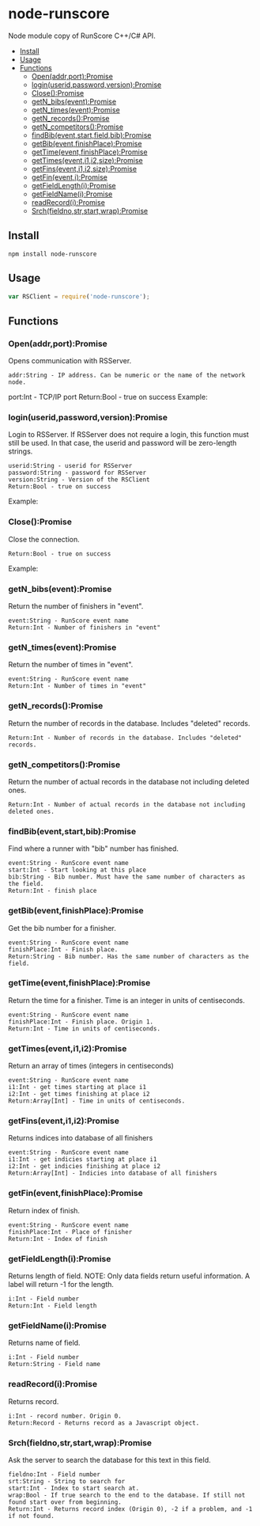 # node-runscore

Node module copy of RunScore C++/C# API.

- [Install](#install)
- [Usage](#usage)
- [Functions](#functions)
  - [Open(addr,port):Promise](#openaddrportpromise)
  - [login(userid,password,version):Promise](#loginuseridpasswordversionpromise)
  - [Close():Promise](#closepromise)
  - [getN_bibs(event):Promise](#getn_bibseventpromise)
  - [getN_times(event):Promise](#getn_timeseventpromise)
  - [getN_records():Promise](#getn_recordspromise)
  - [getN_competitors():Promise](#getn_competitorspromise)
  - [findBib(event,start,field,bib):Promise](#findbibeventstartfieldbibpromise)
  - [getBib(event,finishPlace):Promise](#getbibeventfinishplacepromise)
  - [getTime(event,finishPlace):Promise](#gettimeeventfinishplacepromise)
  - [getTimes(event,i1,i2,size):Promise](#gettimeseventi1i2sizepromise)
  - [getFins(event,i1,i2,size):Promise](#getfinseventi1i2sizepromise)
  - [getFin(event,i):Promise](#getfineventipromise)
  - [getFieldLength(i):Promise](#getfieldlengthipromise)
  - [getFieldName(i):Promise](#getfieldnameipromise)
  - [readRecord(i):Promise](#readrecordipromise)
  - [Srch(fieldno,str,start,wrap):Promise](#srchfieldnostrstartwrappromise)

## Install
	npm install node-runscore
## Usage
```javascript
var RSClient = require('node-runscore');
```
## Functions
### Open(addr,port):Promise
Opens communication with RSServer.

	addr:String - IP address. Can be numeric or the name of the network node.
  port:Int - TCP/IP port
  Return:Bool - true on success
Example:
<!-- ```javascript
var RSClient = require('node-runscore');

RSClient.Open('127.0.0.1',56789).then(function(result){
    if(result){
			console.log('Connected!');
		}
}).catch(function(err){
    console.log(err);
});
``` -->
### login(userid,password,version):Promise
Login to RSServer. If RSServer does not require a login, this function must still be used. In that case, the userid and password will be zero-length strings.

	userid:String - userid for RSServer
	password:String - password for RSServer
	version:String - Version of the RSClient
	Return:Bool - true on success
Example:
<!-- ```javascript
var RSClient = require('node-runscore');

RSClient.login('','','8.2.3.0');.then(function(result){
    console.log(result);
}).catch(function(err){
    console.log(err);
});
``` -->

### Close():Promise
Close the connection.

	Return:Bool - true on success
Example:
<!-- ```javascript
var RSClient = require('node-runscore');

RSClient.Close().then(function(result){
    console.log(result);
}).catch(function(err){
    console.log(err);
});
``` -->

### getN_bibs(event):Promise
Return the number of finishers in "event".

	event:String - RunScore event name
	Return:Int - Number of finishers in "event"
<!-- Example:
```javascript
Coming Soon.
``` -->

### getN_times(event):Promise
Return the number of times in "event".

	event:String - RunScore event name
	Return:Int - Number of times in "event"
<!-- Example:
```javascript
Coming Soon.
``` -->

### getN_records():Promise
Return the number of records in the database. Includes "deleted" records.

	Return:Int - Number of records in the database. Includes "deleted" records.
<!-- Example:
```javascript
Coming Soon.
``` -->

### getN_competitors():Promise
Return the number of actual records in the database not including deleted ones.

	Return:Int - Number of actual records in the database not including deleted ones.
<!-- Example:
```javascript
Coming Soon.
``` -->

### findBib(event,start,bib):Promise
Find where a runner with "bib" number has finished.

	event:String - RunScore event name
	start:Int - Start looking at this place
	bib:String - Bib number. Must have the same number of characters as the field.
	Return:Int - finish place
<!-- Example:
```javascript
Coming Soon.
``` -->

### getBib(event,finishPlace):Promise
Get the bib number for a finisher.

	event:String - RunScore event name
	finishPlace:Int - Finish place.
	Return:String - Bib number. Has the same number of characters as the field.
<!-- Example:
```javascript
Coming Soon.
``` -->

### getTime(event,finishPlace):Promise
Return the time for a finisher. Time is an integer in units of centiseconds.

	event:String - RunScore event name
	finishPlace:Int - Finish place. Origin 1.
	Return:Int - Time in units of centiseconds.
<!-- Example:
```javascript
Coming Soon.
``` -->

### getTimes(event,i1,i2):Promise
Return an array of times (integers in centiseconds)

	event:String - RunScore event name
	i1:Int - get times starting at place i1
	i2:Int - get times finishing at place i2
	Return:Array[Int] - Time in units of centiseconds.
<!-- Example:
```javascript
Coming Soon.
``` -->

### getFins(event,i1,i2):Promise
Returns indices into database of all finishers

	event:String - RunScore event name
	i1:Int - get indicies starting at place i1
	i2:Int - get indicies finishing at place i2
	Return:Array[Int] - Indicies into database of all finishers
<!-- Example:
```javascript
Coming Soon.
``` -->

### getFin(event,finishPlace):Promise
Return index of finish.

	event:String - RunScore event name
	finishPlace:Int - Place of finisher
	Return:Int - Index of finish
<!-- Example:
```javascript
Coming Soon.
``` -->

### getFieldLength(i):Promise
Returns length of field. NOTE: Only data fields return useful information. A label will return -1 for the length.

	i:Int - Field number
	Return:Int - Field length
<!-- Example:
```javascript
Coming Soon.
``` -->

### getFieldName(i):Promise
Returns name of field.

	i:Int - Field number
	Return:String - Field name
<!-- Example:
```javascript
Coming Soon.
``` -->

### readRecord(i):Promise
Returns record.

	i:Int - record number. Origin 0.
	Return:Record - Returns record as a Javascript object.
<!-- Example:
```javascript
Coming Soon.
``` -->

### Srch(fieldno,str,start,wrap):Promise
Ask the server to search the database for this text in this field.

	fieldno:Int - Field number
	srt:String - String to search for
	start:Int - Index to start search at.
	wrap:Bool - If true search to the end to the database. If still not found start over from beginning.
	Return:Int - Returns record index (Origin 0), -2 if a problem, and -1 if not found.
<!-- Example:
```javascript
Coming Soon.
``` -->
